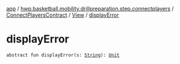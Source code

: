 [app](../../../index.md) / [hwp.basketball.mobility.drillpreparation.step.connectplayers](../../index.md) / [ConnectPlayersContract](../index.md) / [View](index.md) / [displayError](.)

# displayError

`abstract fun displayError(s: `[`String`](https://kotlinlang.org/api/latest/jvm/stdlib/kotlin/-string/index.html)`): `[`Unit`](https://kotlinlang.org/api/latest/jvm/stdlib/kotlin/-unit/index.html)